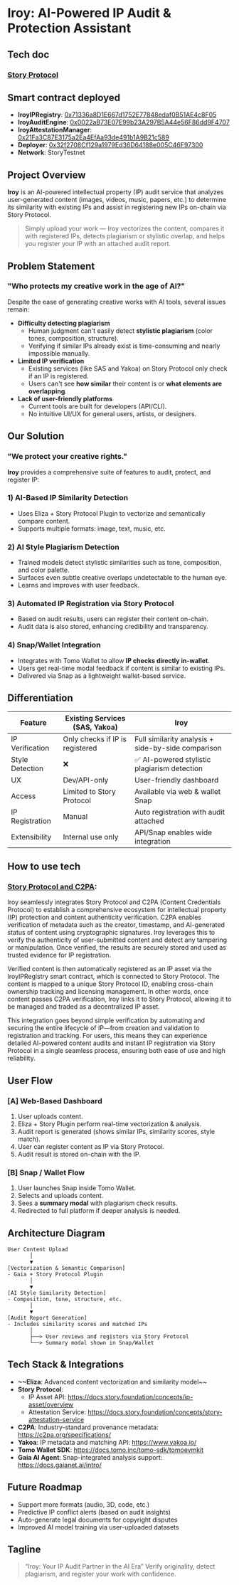 # Iroy: AI-Powered IP Audit & Protection Assistant

## Tech doc
### [Story Protocol](https://github.com/ysongit/Iroy/blob/main/Tech%20docs.md) 

## Smart contract deployed 
- **IroyIPRegistry**: [0x71336a8D1E667d1752E77848edaf0B51AE4c8F05](https://aeneid.storyscan.io/address/0x71336a8D1E667d1752E77848edaf0B51AE4c8F05)
- **IroyAuditEngine**: [0x0022aB73E07E99b23A297B5A44e56F86dd9F4707](https://aeneid.storyscan.io/address/0x0022aB73E07E99b23A297B5A44e56F86dd9F4707)
- **IroyAttestationManager**: [0x21Fa3C87E3175a2Ea4EfAa93de491b1A9B21c589](https://aeneid.storyscan.io/address/0x21Fa3C87E3175a2Ea4EfAa93de491b1A9B21c589)
- **Deployer**: [0x32f2708Cf129a1979Ed36D64188e005C46F97300](https://aeneid.storyscan.io/address/0x32f2708Cf129a1979Ed36D64188e005C46F97300)
- **Network**: StoryTestnet

## Project Overview

**Iroy** is an AI-powered intellectual property (IP) audit service that analyzes user-generated content (images, videos, music, papers, etc.) to determine its similarity with existing IPs and assist in registering new IPs on-chain via Story Protocol.

> Simply upload your work — Iroy vectorizes the content, compares it with registered IPs, detects plagiarism or stylistic overlap, and helps you register your IP with an attached audit report.

## Problem Statement

### "Who protects my creative work in the age of AI?"

Despite the ease of generating creative works with AI tools, several issues remain:

- **Difficulty detecting plagiarism**
    - Human judgment can't easily detect **stylistic plagiarism** (color tones, composition, structure).
    - Verifying if similar IPs already exist is time-consuming and nearly impossible manually.
- **Limited IP verification**
    - Existing services (like SAS and Yakoa) on Story Protocol only check if an IP is registered.
    - Users can't see **how similar** their content is or **what elements are overlapping**.
- **Lack of user-friendly platforms**
    - Current tools are built for developers (API/CLI).
    - No intuitive UI/UX for general users, artists, or designers.

## Our Solution

### "We protect your creative rights."

**Iroy** provides a comprehensive suite of features to audit, protect, and register IP:

### 1) **AI-Based IP Similarity Detection**

- Uses Eliza + Story Protocol Plugin to vectorize and semantically compare content.
- Supports multiple formats: image, text, music, etc.

### 2) **AI Style Plagiarism Detection**

- Trained models detect stylistic similarities such as tone, composition, and color palette.
- Surfaces even subtle creative overlaps undetectable to the human eye.
- Learns and improves with user feedback.

### 3) **Automated IP Registration via Story Protocol**

- Based on audit results, users can register their content on-chain.
- Audit data is also stored, enhancing credibility and transparency.

### 4) **Snap/Wallet Integration**

- Integrates with Tomo Wallet to allow **IP checks directly in-wallet**.
- Users get real-time modal feedback if content is similar to existing IPs.
- Delivered via Snap as a lightweight wallet-based service.

## Differentiation

| Feature | Existing Services (SAS, Yakoa) | **Iroy** |
| --- | --- | --- |
| IP Verification | Only checks if IP is registered | Full similarity analysis + side-by-side comparison |
| Style Detection | ❌ | ✅ AI-powered stylistic plagiarism detection |
| UX | Dev/API-only | User-friendly dashboard |
| Access | Limited to Story Protocol | Available via web & wallet Snap |
| IP Registration | Manual | Auto registration with audit attached |
| Extensibility | Internal use only | API/Snap enables wide integration |

## How to use tech
### [Story Protocol and C2PA](https://github.com/ysongit/Iroy/blob/main/Tech%20docs.md):

Iroy seamlessly integrates Story Protocol and C2PA (Content Credentials Protocol) to establish a comprehensive ecosystem for intellectual property (IP) protection and content authenticity verification. C2PA enables verification of metadata such as the creator, timestamp, and AI-generated status of content using cryptographic signatures. Iroy leverages this to verify the authenticity of user-submitted content and detect any tampering or manipulation. Once verified, the results are securely stored and used as trusted evidence for IP registration.

Verified content is then automatically registered as an IP asset via the IroyIPRegistry smart contract, which is connected to Story Protocol. The content is mapped to a unique Story Protocol ID, enabling cross-chain ownership tracking and licensing management. In other words, once content passes C2PA verification, Iroy links it to Story Protocol, allowing it to be managed and traded as a decentralized IP asset.

This integration goes beyond simple verification by automating and securing the entire lifecycle of IP—from creation and validation to registration and tracking. For users, this means they can experience detailed AI-powered content audits and instant IP registration via Story Protocol in a single seamless process, ensuring both ease of use and high reliability.

## User Flow

### [A] Web-Based Dashboard
1. User uploads content.
2. Eliza + Story Plugin perform real-time vectorization & analysis.
3. Audit report is generated (shows similar IPs, similarity scores, style match).
4. User can register content as IP via Story Protocol.
5. Audit result is stored on-chain with the IP.

### [B] Snap / Wallet Flow
1. User launches Snap inside Tomo Wallet.
2. Selects and uploads content.
3. Sees a **summary modal** with plagiarism check results.
4. Redirected to full platform if deeper analysis is needed.

## Architecture Diagram

```
User Content Upload
       │
       ▼
[Vectorization & Semantic Comparison]
- Gaia + Story Protocol Plugin
       │
       ▼
[AI Style Similarity Detection]
- Composition, tone, structure, etc.
       │
       ▼
[Audit Report Generation]
- Includes similarity scores and matched IPs
       │
       ├──> User reviews and registers via Story Protocol
       └──> Summary modal shown in Snap/Wallet

```

## Tech Stack & Integrations
- **~~Eliza**: Advanced content vectorization and similarity model~~
- **Story Protocol**:
    - IP Asset API: https://docs.story.foundation/concepts/ip-asset/overview
    - Attestation Service: https://docs.story.foundation/concepts/story-attestation-service
- **C2PA**: Industry-standard provenance metadata: https://c2pa.org/specifications/
- **Yakoa**: IP metadata and matching API: https://www.yakoa.io/
- **Tomo Wallet SDK**: https://docs.tomo.inc/tomo-sdk/tomoevmkit
- **Gaia AI Agent**: Snap-integrated analysis support: https://docs.gaianet.ai/intro/

## Future Roadmap
- Support more formats (audio, 3D, code, etc.)
- Predictive IP conflict alerts (based on audit insights)
- Auto-generate legal documents for copyright disputes
- Improved AI model training via user-uploaded datasets

## Tagline

> “Iroy: Your IP Audit Partner in the AI Era”
> Verify originality, detect plagiarism, and register your work with confidence.
